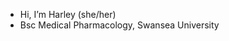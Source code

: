 - Hi, I’m Harley (she/her)
- Bsc Medical Pharmacology, Swansea University

<!---
hob05/hob05 is a ✨ special ✨ repository because its `README.md` (this file) appears on your GitHub profile.
You can click the Preview link to take a look at your changes.
--->
